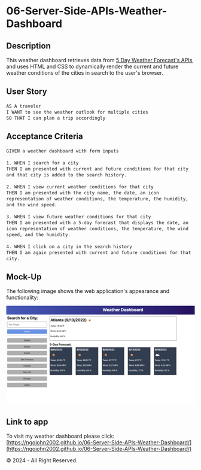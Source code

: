 # 06-Server-Side-APIs-Weather-Dashboard

## Description

This weather dashboard retrieves data from [5 Day Weather Forecast's APIs](https://openweathermap.org/forecast5), and uses HTML and CSS to dynamically render the current and future weather conditions of the cities in search to the user's browser.

## User Story

```
AS A traveler
I WANT to see the weather outlook for multiple cities
SO THAT I can plan a trip accordingly
```

## Acceptance Criteria

```
GIVEN a weather dashboard with form inputs

1. WHEN I search for a city
THEN I am presented with current and future conditions for that city and that city is added to the search history.

2. WHEN I view current weather conditions for that city
THEN I am presented with the city name, the date, an icon representation of weather conditions, the temperature, the humidity, and the wind speed.

3. WHEN I view future weather conditions for that city
THEN I am presented with a 5-day forecast that displays the date, an icon representation of weather conditions, the temperature, the wind speed, and the humidity.

4. WHEN I click on a city in the search history
THEN I am again presented with current and future conditions for that city.
```

## Mock-Up

The following image shows the web application's appearance and functionality:

![The weather app includes a search option, a list of cities, and a five-day forecast and current weather conditions for Atlanta.](./assets/images/06-server-side-apis-homework-demo.png)

## Link to app

To visit my weather dashboard please click: [https://ngojohn2002.github.io/06-Server-Side-APIs-Weather-Dashboard/](https://ngojohn2002.github.io/06-Server-Side-APIs-Weather-Dashboard/)
  

&copy; 2024 - All Right Reserved.
